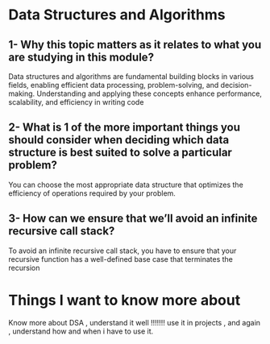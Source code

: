 # Data Structures and Algorithms
## 1- Why this topic matters as it relates to what you are studying in this module?

Data structures and algorithms are fundamental building blocks in various fields, 
enabling efficient data processing, problem-solving, and decision-making. Understanding and applying these concepts enhance performance, scalability, and efficiency in writing code

## 2- What is 1 of the more important things you should consider when deciding which data structure is best suited to solve a particular problem?
You can choose the most appropriate data structure that optimizes the efficiency of operations required by your problem.

## 3- How can we ensure that we’ll avoid an infinite recursive call stack?
To avoid an infinite recursive call stack, you have to ensure that your recursive function has a well-defined base case that terminates the recursion

# Things I want to know more about
Know more about DSA , understand it well !!!!!!! 
use it in projects , and again , understand how and when i have to use it.
